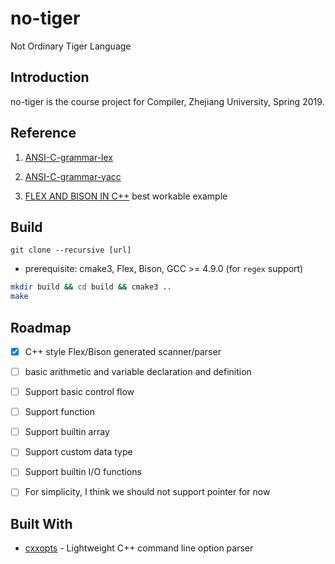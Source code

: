 # no-tiger
Not Ordinary Tiger Language

## Introduction

no-tiger is the course project for Compiler, Zhejiang University, Spring 2019.

## Reference

1. [ANSI-C-grammar-lex](http://www.quut.com/c/ANSI-C-grammar-l-2011.html)

2. [ANSI-C-grammar-yacc](http://www.quut.com/c/ANSI-C-grammar-y-2011.html)

3. [FLEX AND BISON IN C++](http://www.jonathanbeard.io/tutorials/FlexBisonC++) best workable example

## Build
```
git clone --recursive [url]
```

- prerequisite: cmake3, Flex, Bison, GCC >= 4.9.0 (for `regex` support)

```bash
mkdir build && cd build && cmake3 ..
make
```

## Roadmap

- [x] C++ style Flex/Bison generated scanner/parser

- [ ] basic arithmetic and variable declaration and definition

- [ ] Support basic control flow

- [ ] Support function

- [ ] Support builtin array

- [ ] Support custom data type

- [ ] Support builtin I/O functions

- [ ] For simplicity, I think we should not support pointer for now

## Built With

- [cxxopts](https://github.com/jarro2783/cxxopts) - Lightweight C++ command line option parser
